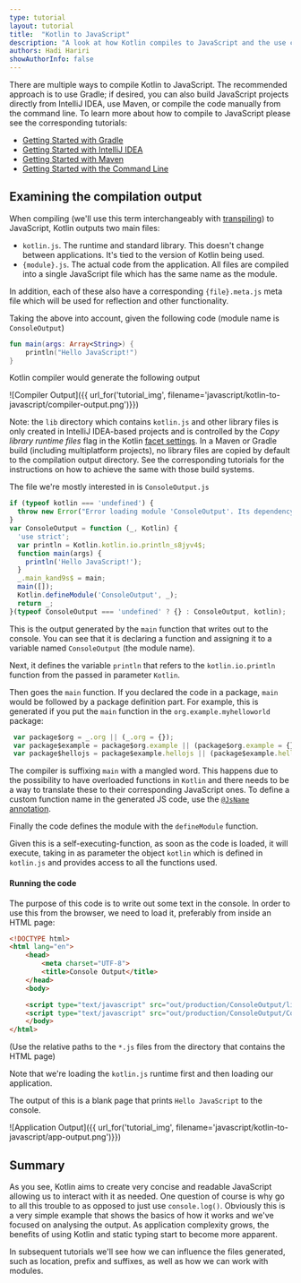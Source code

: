 ```yaml
---
type: tutorial
layout: tutorial
title:  "Kotlin to JavaScript"
description: "A look at how Kotlin compiles to JavaScript and the use cases for that."
authors: Hadi Hariri 
showAuthorInfo: false
---
```


There are multiple ways to compile Kotlin to JavaScript.
The recommended approach is to use Gradle; if desired, you can also build JavaScript projects directly from
IntelliJ IDEA, use Maven, or compile the code manually from the command line.
To learn more about how to compile to JavaScript please see the corresponding tutorials:
 
* [Getting Started with Gradle](../getting-started-gradle/getting-started-with-gradle.html)
* [Getting Started with IntelliJ IDEA](../getting-started-idea/getting-started-with-intellij-idea.html)
* [Getting Started with Maven](../getting-started-maven/getting-started-with-maven.html)
* [Getting Started with the Command Line](../getting-started-command-line/command-line-library-js.html)


## Examining the compilation output

When compiling (we'll use this term interchangeably with [transpiling](https://en.wiktionary.org/wiki/transpile)) to JavaScript, Kotlin outputs two main files:

* `kotlin.js`. The runtime and standard library. This doesn't change between applications. It's tied to the version of Kotlin being used.
* `{module}.js`. The actual code from the application. All files are compiled into a single JavaScript file which has the same name as the module.

In addition, each of these also have a corresponding `{file}.meta.js` meta file which will be used for reflection and other functionality. 

Taking the above into account, given the following code (module name is `ConsoleOutput`)

<div class="sample" markdown="1" data-target-platform="js" theme="idea">

```kotlin
fun main(args: Array<String>) {
    println("Hello JavaScript!")
}
```
</div>

Kotlin compiler would generate the following output

   ![Compiler Output]({{ url_for('tutorial_img', filename='javascript/kotlin-to-javascript/compiler-output.png')}})
   
Note: the `lib` directory which contains `kotlin.js` and other library files is only created in IntelliJ IDEA-based projects and is controlled by the *Copy library runtime files* flag in the Kotlin [facet settings](https://www.jetbrains.com/help/idea/facets.html). In a Maven or Gradle build (including multiplatform projects), no library files are copied by default to the compilation output directory. See the corresponding tutorials for the instructions on how to achieve the same with those build systems.

The file we're mostly interested in is `ConsoleOutput.js`

<div class="sample" markdown="1" theme="idea" mode="js">

```javascript
if (typeof kotlin === 'undefined') {
  throw new Error("Error loading module 'ConsoleOutput'. Its dependency 'kotlin' was not found. /* ... */");
}
var ConsoleOutput = function (_, Kotlin) {
  'use strict';
  var println = Kotlin.kotlin.io.println_s8jyv4$;
  function main(args) {
    println('Hello JavaScript!');
  }
  _.main_kand9s$ = main;
  main([]);
  Kotlin.defineModule('ConsoleOutput', _);
  return _;
}(typeof ConsoleOutput === 'undefined' ? {} : ConsoleOutput, kotlin);
```
</div>

This is the output generated by the `main` function that writes out to the console. You can see that it is declaring a function and assigning it to a variable named `ConsoleOutput` (the module name). 

Next, it defines the variable `println` that refers to the `kotlin.io.println` function from the passed in parameter `Kotlin`. 

Then goes the `main` function. If you declared the code in a package, `main` would be followed by a package definition part. For example, this is generated if you put the `main` function in the `org.example.myhelloworld` package:
 
 <div class="sample" markdown="1" theme="idea" mode="js">
 
 ```javascript
  var package$org = _.org || (_.org = {});
  var package$example = package$org.example || (package$org.example = {});
  var package$hellojs = package$example.hellojs || (package$example.hellojs = {});
```
</div>

The compiler is suffixing `main` with a mangled word. This happens due to the possibility to have overloaded functions in `Kotlin` and there needs to be a way to
translate these to their corresponding JavaScript ones. To define a custom function name in the generated JS code, use the [`@JsName` annotation](/docs/reference/js-to-kotlin-interop.html#jsname-annotation). 

Finally the code defines the module with the `defineModule` function. 

Given this is a self-executing-function, as soon as the code is loaded, it will execute, taking in as parameter the object `kotlin` which is defined in `kotlin.js` and provides access to all the functions used.


#### Running the code

The purpose of this code is to write out some text in the console. In order to use this from the browser, we need to load it, preferably from inside an HTML page:

<div class="sample" markdown="1" theme="idea" mode="xml" auto-indent="false">

```html
<!DOCTYPE html>
<html lang="en">
    <head>
        <meta charset="UTF-8">
        <title>Console Output</title>
    </head>
    <body>

    <script type="text/javascript" src="out/production/ConsoleOutput/lib/kotlin.js"></script>
    <script type="text/javascript" src="out/production/ConsoleOutput/ConsoleOutput.js"></script>
    </body>
</html>
```
</div>

(Use the relative paths to the `*.js` files from the directory that contains the HTML page)

Note that we're loading the `kotlin.js` runtime first and then loading our application.

The output of this is a blank page that prints `Hello JavaScript` to the console.

   ![Application Output]({{ url_for('tutorial_img', filename='javascript/kotlin-to-javascript/app-output.png')}})

## Summary

As you see, Kotlin aims to create very concise and readable JavaScript allowing us to interact with it as needed. One question of course is why go to 
all this trouble to as opposed to just use `console.log()`. Obviously this is a very simple example that shows the basics of how it works and we've focused on analysing the output. As application complexity grows, the benefits 
of using Kotlin and static typing start to become more apparent.

In subsequent tutorials we'll see how we can influence the files generated, such as location, prefix and suffixes, as well as how we can work with modules.
